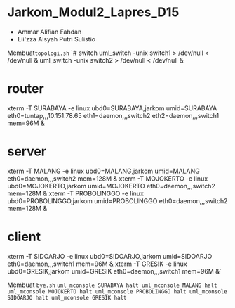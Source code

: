 # Jarkom_Modul2_Lapres_D15
- Ammar Alifian Fahdan
- Lii'zza Aisyah Putri Sulistio

Membuat`topologi.sh`
`# switch
uml_switch -unix switch1 > /dev/null < /dev/null &
uml_switch -unix switch2 > /dev/null < /dev/null &

# router
xterm -T SURABAYA -e linux ubd0=SURABAYA,jarkom umid=SURABAYA eth0=tuntap,,,10.151.78.65 eth1=daemon,,,switch2 eth2=daemon,,,switch1 mem=96M &

# server
xterm -T MALANG -e linux ubd0=MALANG,jarkom umid=MALANG eth0=daemon,,,switch2 mem=128M &
xterm -T MOJOKERTO -e linux ubd0=MOJOKERTO,jarkom umid=MOJOKERTO eth0=daemon,,,switch2 mem=128M &
xterm -T PROBOLINGGO -e linux ubd0=PROBOLINGGO,jarkom umid=PROBOLINGGO eth0=daemon,,,switch2 mem=128M &

# client
xterm -T SIDOARJO -e linux ubd0=SIDOARJO,jarkom umid=SIDOARJO eth0=daemon,,,switch1 mem=96M &
xterm -T GRESIK -e linux ubd0=GRESIK,jarkom umid=GRESIK eth0=daemon,,,switch1 mem=96M &`

Membuat `bye.sh`
`uml_mconsole SURABAYA halt
uml_mconsole MALANG halt
uml_mconsole MOJOKERTO halt
uml_mconsole PROBOLINGGO halt
uml_mconsole SIDOARJO halt
uml_mconsole GRESIK halt`
